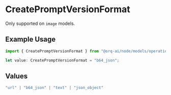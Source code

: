 # CreatePromptVersionFormat

Only supported on `image` models.

## Example Usage

```typescript
import { CreatePromptVersionFormat } from "@orq-ai/node/models/operations";

let value: CreatePromptVersionFormat = "b64_json";
```

## Values

```typescript
"url" | "b64_json" | "text" | "json_object"
```